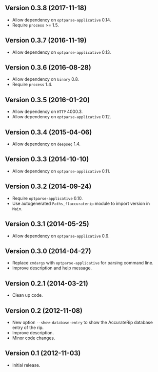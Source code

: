 Version 0.3.8 (2017-11-18)
--------------------------

- Allow dependency on `optparse-applicative` 0.14.
- Require `process` >= 1.5.

Version 0.3.7 (2016-11-19)
--------------------------

- Allow dependency on `optparse-applicative` 0.13.

Version 0.3.6 (2016-08-28)
--------------------------

- Allow dependency on `binary` 0.8.
- Require `process` 1.4.

Version 0.3.5 (2016-01-20)
--------------------------

- Allow dependency on `HTTP` 4000.3.
- Allow dependency on `optparse-applicative` 0.12.

Version 0.3.4 (2015-04-06)
--------------------------

- Allow dependency on `deepseq` 1.4.

Version 0.3.3 (2014-10-10)
--------------------------

- Allow dependency on `optparse-applicative` 0.11.

Version 0.3.2 (2014-09-24)
--------------------------

- Require `optparse-applicative` 0.10.
- Use autogenerated `Paths_flaccuraterip` module to import version in `Main`.

Version 0.3.1 (2014-05-25)
--------------------------

- Allow dependency on `optparse-applicative` 0.9.

Version 0.3.0 (2014-04-27)
--------------------------

- Replace `cmdargs` with `optparse-applicative` for parsing command line.
- Improve description and help message.

Version 0.2.1 (2014-03-21)
--------------------------

- Clean up code.

Version 0.2 (2012-11-08)
------------------------

- New option `--show-database-entry` to show the AccurateRip database entry of
  the rip.
- Improve description.
- Minor code changes.

Version 0.1 (2012-11-03)
------------------------

- Initial release.
